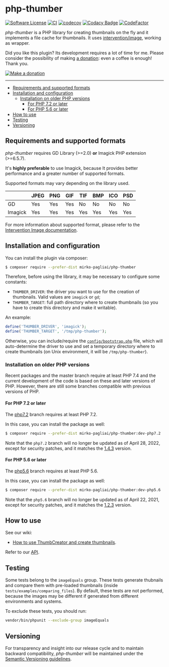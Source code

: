# php-thumber

[![Software License](https://img.shields.io/badge/license-MIT-brightgreen.svg?style=flat-square)](LICENSE.txt)
[![CI](https://github.com/mirko-pagliai/php-thumber/actions/workflows/ci.yml/badge.svg)](https://github.com/mirko-pagliai/php-thumber/actions/workflows/ci.yml)
[![codecov](https://codecov.io/gh/mirko-pagliai/php-thumber/branch/master/graph/badge.svg)](https://codecov.io/gh/mirko-pagliai/php-thumber)
[![Codacy Badge](https://api.codacy.com/project/badge/Grade/afadd01c29e141d28b22549c030bb7f5)](https://www.codacy.com/app/mirko.pagliai/php-thumber?utm_source=github.com&amp;utm_medium=referral&amp;utm_content=mirko-pagliai/php-thumber&amp;utm_campaign=Badge_Grade)
[![CodeFactor](https://www.codefactor.io/repository/github/mirko-pagliai/php-thumber/badge)](https://www.codefactor.io/repository/github/mirko-pagliai/php-thumber)

*php-thumber* is a PHP library for creating thumbnails on the fly and it implements a file cache for thumbnails.
It uses [intervention/image](https://github.com/Intervention/image), working as wrapper.

Did you like this plugin? Its development requires a lot of time for me.
Please consider the possibility of making [a donation](//paypal.me/mirkopagliai): even a coffee is enough! Thank you.

[![Make a donation](https://www.paypalobjects.com/webstatic/mktg/logo-center/logo_paypal_carte.jpg)](//paypal.me/mirkopagliai)

***
  * [Requirements and supported formats](#requirements-and-supported-formats)
  * [Installation and configuration](#installation-and-configuration)
    + [Installation on older PHP versions](#installation-on-older-php-versions)
      - [For PHP 7.2 or later](#for-php-72-or-later)
      - [For PHP 5.6 or later](#for-php-56-or-later)
  * [How to use](#how-to-use)
  * [Testing](#testing)
  * [Versioning](#versioning)

## Requirements and supported formats
*php-thumber* requires GD Library (>=2.0) **or** Imagick PHP extension
(>=6.5.7).

It's **highly preferable** to use Imagick, because It provides better
performance and a greater number of supported formats.

Supported formats may vary depending on the library used.

|         | JPEG | PNG | GIF | TIF | BMP | ICO | PSD |
|---------|------|-----|-----|-----|-----|-----|-----|
| GD      | Yes  | Yes | Yes | No  | No  | No  | No  |
| Imagick | Yes  | Yes | Yes | Yes | Yes | Yes | Yes |

For more information about supported format, please refer to the
[Intervention Image documentation](http://image.intervention.io/getting_started/formats).

## Installation and configuration
You can install the plugin via composer:
```bash
$ composer require --prefer-dist mirko-pagliai/php-thumber
```

Therefore, before using the library, it may be necessary to configure some constants:

*   `THUMBER_DRIVER`: the driver you want to use for the creation of thumbnails. Valid values are `imagick` or `gd`;
*   `THUMBER_TARGET`: full path directory where to create thumbnails (so you have to create this directory and make it writable).

An example:
```php
define('THUMBER_DRIVER', 'imagick');
define('THUMBER_TARGET', '/tmp/php-thumber');
```

Otherwise, you can include/require the [`config/bootstrap.php`](https://github.com/mirko-pagliai/php-thumber/blob/master/config/bootstrap.php) file, which will auto-determine the driver to use and set a temporary directory where to create thumbnails (on Unix environment, it will be `/tmp/php-thumber`).

### Installation on older PHP versions
Recent packages and the master branch require at least PHP 7.4 and the current
development of the code is based on these and later versions of PHP.
However, there are still some branches compatible with previous versions of PHP.

#### For PHP 7.2 or later
The [php7.2](//github.com/mirko-pagliai/php-thumber/tree/php7.2) branch
requires at least PHP 7.2.

In this case, you can install the package as well:
```bash
$ composer require --prefer-dist mirko-pagliai/php-thumber:dev-php7.2
```

Note that the `php7.2` branch will no longer be updated as of April 28, 2022,
except for security patches, and it matches the
[1.4.3](https://github.com/mirko-pagliai/php-thumber/releases/tag/1.4.3) version.

#### For PHP 5.6 or later
The [php5.6](//github.com/mirko-pagliai/php-thumber/tree/php5.6) branch
requires at least PHP 5.6.

In this case, you can install the package as well:
```bash
$ composer require --prefer-dist mirko-pagliai/php-thumber:dev-php5.6
```

Note that the `php5.6` branch will no longer be updated as of April 22, 2021,
except for security patches, and it matches the
[1.2.3](https://github.com/mirko-pagliai/php-thumber/releases/tag/1.2.3) version.

## How to use
See our wiki:
*   [How to use ThumbCreator and create thumbnails](https://github.com/mirko-pagliai/php-thumber/wiki/How-to-use-ThumbCreator-and-create-thumbnails).

Refer to our [API](//mirko-pagliai.github.io/php-thumber).

## Testing
Some tests belong to the `imageEquals` group. These tests generate thubnails and compare them with pre-loaded thumbnails (inside `tests/examples/comparing_files`).
By default, these tests are not performed, because the images may be different if generated from different environments and systems.

To exclude these tests, you should run:
```bash
vendor/bin/phpunit --exclude-group imageEquals
```

## Versioning
For transparency and insight into our release cycle and to maintain backward
compatibility, *php-thumber* will be maintained under the
[Semantic Versioning guidelines](http://semver.org).
